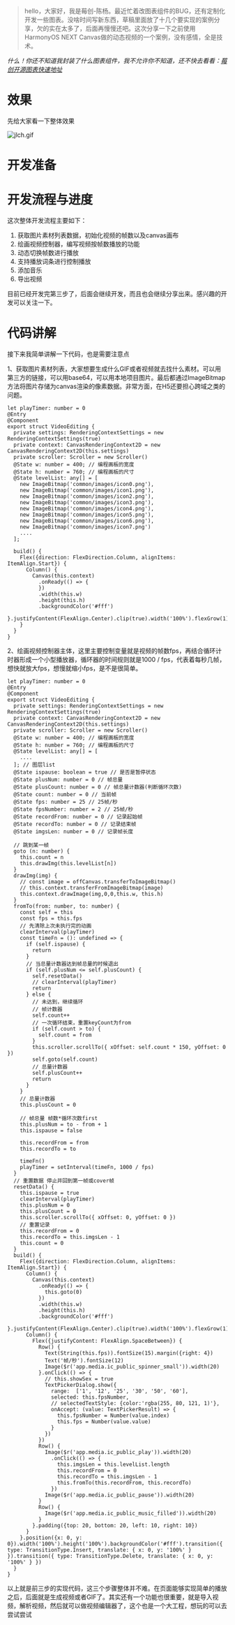> hello，大家好，我是莓创-陈杨。最近忙着改图表组件的BUG，还有定制化开发一些图表。没啥时间写新东西，草稿里面放了十几个要实现的案例分享，欠的实在太多了，后面再慢慢还吧。这次分享一下之前使用HarmonyOS NEXT Canvas做的动态视频的一个案例，没有感情，全是技术。

*什么！你还不知道我封装了什么图表组件，我不允许你不知道，还不快去看看：[莓创开源图表快速地址](https://juejin.cn/post/7391746555962097715)*

# 效果

先给大家看一下整体效果

![jlch.gif](https://p0-xtjj-private.juejin.cn/tos-cn-i-73owjymdk6/d76174d6d35c4b23a07076c72757b979~tplv-73owjymdk6-jj-mark-v1:0:0:0:0:5o6Y6YeR5oqA5pyv56S-5Yy6IEAg6ZmIX-adqA==:q75.awebp?policy=eyJ2bSI6MywidWlkIjoiMjA4NDMyOTc3OTEwODA2MiJ9&rk3s=f64ab15b&x-orig-authkey=f32326d3454f2ac7e96d3d06cdbb035152127018&x-orig-expires=1743051883&x-orig-sign=n1mw%2Bad6UYuSulsB09HnfE%2BeW8w%3D)


# 开发准备

# 开发流程与进度

这次整体开发流程主要如下：

1.  获取图片素材列表数据，初始化视频的帧数以及canvas画布
1.  绘画视频控制器，编写视频按帧数播放的功能
1.  动态切换帧数进行播放
1.  支持播放词条进行控制播放
1.  添加音乐
1.  导出视频

目前已经开发完第三步了，后面会继续开发，而且也会继续分享出来。感兴趣的开发可以关注一下。

# 代码讲解

接下来我简单讲解一下代码，也是需要注意点

1、获取图片素材列表，大家想要生成什么GIF或者视频就去找什么素材。可以用第三方的链接，可以用base64，可以用本地项目图片。最后都通过ImageBitmap方法将图片存储为canvas渲染的像素数据。非常方面，在H5还要担心跨域之类的问题。

```
let playTimer: number = 0
@Entry
@Component
export struct VideoEditing {
  private settings: RenderingContextSettings = new RenderingContextSettings(true)
  private context: CanvasRenderingContext2D = new CanvasRenderingContext2D(this.settings)
  private scroller: Scroller = new Scroller()
  @State w: number = 400; // 编程画板的宽度
  @State h: number = 760; // 编程画板的尺寸
  @State levelList: any[] = [
    new ImageBitmap('common/images/icon0.png'),
    new ImageBitmap('common/images/icon1.png'),
    new ImageBitmap('common/images/icon2.png'),
    new ImageBitmap('common/images/icon3.png'),
    new ImageBitmap('common/images/icon4.png'),
    new ImageBitmap('common/images/icon5.png'),
    new ImageBitmap('common/images/icon6.png'),
    new ImageBitmap('common/images/icon7.png')
    ....
  ];

  build() {
    Flex({direction: FlexDirection.Column, alignItems: ItemAlign.Start}) {
      Column() {
        Canvas(this.context)
          .onReady(() => {
          })
          .width(this.w)
          .height(this.h)
          .backgroundColor('#fff')
      }.justifyContent(FlexAlign.Center).clip(true).width('100%').flexGrow(1).backgroundColor('#f8f8f8')
    }
  }
}
```


2、绘画视频控制器主体，这里主要控制变量就是视频的帧数fps，再结合循环计时器形成一个小型播放器，循环器的时间规则就是1000 / fps，代表着每秒几帧，想快就放大fps，想慢就缩小fps，是不是很简单。

```
let playTimer: number = 0
@Entry
@Component
export struct VideoEditing {
  private settings: RenderingContextSettings = new RenderingContextSettings(true)
  private context: CanvasRenderingContext2D = new CanvasRenderingContext2D(this.settings)
  private scroller: Scroller = new Scroller()
  @State w: number = 400; // 编程画板的宽度
  @State h: number = 760; // 编程画板的尺寸
  @State levelList: any[] = [
    ....
  ]; // 图层list
  @State ispause: boolean = true // 是否是暂停状态
  @State plusNum: number = 0 // 帧总量
  @State plusCount: number = 0 // 帧总量计数器(判断循环次数)
  @State count: number = 0 // 当前帧
  @State fps: number = 25 // 25帧/秒
  @State fpsNumber: number = 2 // 25帧/秒
  @State recordFrom: number = 0 // 记录起始帧
  @State recordTo: number = 0 // 记录结束帧
  @State imgsLen: number = 0 // 记录帧长度

  // 跳到某一帧
  goto (n: number) {
    this.count = n
    this.drawImg(this.levelList[n])
  }
  drawImg(img) {
    // const image = offCanvas.transferToImageBitmap()
    // this.context.transferFromImageBitmap(image)
    this.context.drawImage(img,0,0,this.w, this.h)
  }
  fromTo(from: number, to: number) {
    const self = this
    const fps = this.fps
    // 先清除上次未执行完的动画
    clearInterval(playTimer)
    const timeFn = (): undefined => {
      if (self.ispause) {
        return
      }
      // 当总量计数器达到帧总量的时候退出
      if (self.plusNum <= self.plusCount) {
        self.resetData()
        // clearInterval(playTimer)
        return
      } else {
        // 未达到，继续循环
        // 帧计数器
        self.count++
        // 一次循环结束，重置keyCount为from
        if (self.count > to) {
          self.count = from
        }
        this.scroller.scrollTo({ xOffset: self.count * 150, yOffset: 0 })
        self.goto(self.count)
        // 总量计数器
        self.plusCount++
        return
      }
    }
    // 总量计数器
    this.plusCount = 0

    // 帧总量 帧数*循环次数first
    this.plusNum = to - from + 1
    this.ispause = false

    this.recordFrom = from
    this.recordTo = to

    timeFn()
    playTimer = setInterval(timeFn, 1000 / fps)
  }
  // 重置数据 停止并回到第一帧或cover帧
  resetData() {
    this.ispause = true
    clearInterval(playTimer)
    this.plusNum = 0
    this.plusCount = 0
    this.scroller.scrollTo({ xOffset: 0, yOffset: 0 })
    // 重置记录
    this.recordFrom = 0
    this.recordTo = this.imgsLen - 1
    this.count = 0
  }
  build() {
    Flex({direction: FlexDirection.Column, alignItems: ItemAlign.Start}) {
      Column() {
        Canvas(this.context)
          .onReady(() => {
            this.goto(0)
          })
          .width(this.w)
          .height(this.h)
          .backgroundColor('#fff')
      }.justifyContent(FlexAlign.Center).clip(true).width('100%').flexGrow(1).backgroundColor('#f8f8f8')
      Column() {
        Flex({justifyContent: FlexAlign.SpaceBetween}) {
          Row() {
            Text(String(this.fps)).fontSize(15).margin({right: 4})
            Text('帧/秒').fontSize(12)
            Image($r('app.media.ic_public_spinner_small')).width(20)
          }.onClick(() => {
            // this.showSex = true
            TextPickerDialog.show({
              range:  ['1', '12', '25', '30', '50', '60'],
              selected: this.fpsNumber,
              // selectedTextStyle: {color:'rgba(255, 80, 121, 1)'},
              onAccept: (value: TextPickerResult) => {
                this.fpsNumber = Number(value.index)
                this.fps = Number(value.value)
              }
            })
          })
          Row() {
            Image($r('app.media.ic_public_play')).width(20)
              .onClick(() => {
                this.imgsLen = this.levelList.length
                this.recordFrom = 0
                this.recordTo = this.imgsLen - 1
                this.fromTo(this.recordFrom, this.recordTo)
              })
            Image($r('app.media.ic_public_pause')).width(20)
          }
          Row() {
            Image($r('app.media.ic_public_music_filled')).width(20)
          }
        }.padding({top: 20, bottom: 20, left: 10, right: 10})
      }
    }.position({x: 0, y: 0}).width('100%').height('100%').backgroundColor('#fff').transition({ type: TransitionType.Insert, translate: { x: 0, y: '100%' } }).transition({ type: TransitionType.Delete, translate: { x: 0, y: '100%' } })
  }
}
```

以上就是前三步的实现代码，这三个步骤整体并不难。在页面能够实现简单的播放之后，后面就是生成视频或者GIF了。其实还有一个功能也很重要，就是导入视频，解析视频，然后就可以做视频编辑器了，这个也是一个大工程，想玩的可以去尝试尝试
